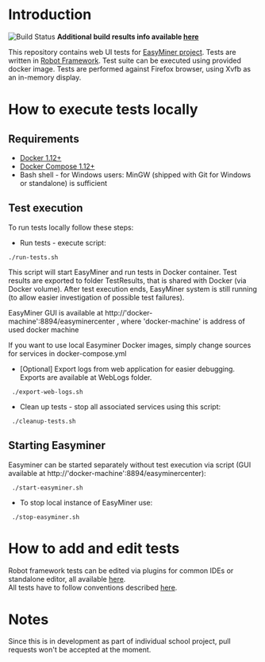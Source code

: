 # Introduction
![Build Status](https://travis-ci.org/KIZI/EasyMiner-Tests.svg?branch=v2.4)
**Additional build results info available [here](https://kizi.github.io/EasyMiner-Tests/)**

This repository contains web UI tests for [EasyMiner project](http://easyminer.eu).
Tests are written in [Robot Framework](http://robotframework.org/).
Test suite can be executed using provided docker image.
Tests are performed against Firefox browser, using Xvfb as an in-memory display.

# How to execute tests locally
## Requirements
- [Docker 1.12+](https://docs.docker.com/engine/installation/)
- [Docker Compose 1.12+](https://docs.docker.com/compose/install/#prerequisites)
- Bash shell - for Windows users: MinGW (shipped with Git for Windows or standalone) is sufficient
## Test execution
To run tests locally follow these steps:
- Run tests - execute script:
```
./run-tests.sh
```
This script will start EasyMiner and run tests in Docker container. Test results are exported to folder TestResults, that is shared with Docker (via Docker volume). After test execution ends, EasyMiner system is still running (to allow easier investigation of possible test failures).

EasyMiner GUI is available at http://'docker-machine':8894/easyminercenter , where 'docker-machine' is address of used docker machine

If you want to use local Easyminer Docker images, simply change sources for services in docker-compose.yml

- [Optional] Export logs from web application for easier debugging. Exports are available at WebLogs folder.
```
 ./export-web-logs.sh
```
- Clean up tests - stop all associated services using this script:
```
 ./cleanup-tests.sh 
```
## Starting Easyminer
Easyminer can be started separately without test execution via script (GUI available at http://'docker-machine':8894/easyminercenter):
```
 ./start-easyminer.sh 
```
- To stop local instance of EasyMiner use:
```
 ./stop-easyminer.sh 
```

# How to add and edit tests
Robot framework tests can be edited via plugins for common IDEs or standalone editor, all available [here](http://robotframework.org/#tools-editors).<br />
All tests have to follow conventions described [here](HowToWriteTests.md).

# Notes
Since this is in development as part of individual school project, pull requests won't be accepted at the moment.
